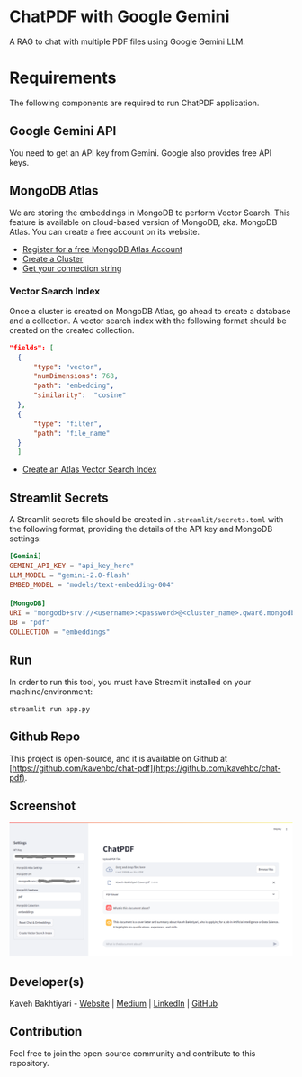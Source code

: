 # ChatPDF with Google Gemini

A RAG to chat with multiple PDF files using Google Gemini LLM.

# Requirements

The following components are required to run ChatPDF application.

## Google Gemini API
You need to get an API key from Gemini. Google also provides free API keys.

## MongoDB Atlas
We are storing the embeddings in MongoDB to perform Vector Search. This feature is available on cloud-based version of MongoDB, aka. MongoDB Atlas. You can create a free account on its website.

- [Register for a free MongoDB Atlas Account](https://www.mongodb.com/cloud/atlas/register?utm_campaign=devrel&utm_source=workshop&utm_medium=organic_social&utm_content=rag%20to%20agents%20notebook&utm_term=richmond.alake)
- [Create a Cluster](https://www.mongodb.com/docs/guides/atlas/cluster/)
- [Get your connection string](https://www.mongodb.com/docs/guides/atlas/connection-string/)

### Vector Search Index
Once a cluster is created on MongoDB Atlas, go ahead to create a database and a collection.
A vector search index with the following format should be created on the created collection.

```json
"fields": [
  {
      "type": "vector",
      "numDimensions": 768,
      "path": "embedding",
      "similarity":  "cosine"
  },
  {
      "type": "filter",
      "path": "file_name"
  }
  ]
```

- [Create an Atlas Vector Search Index](https://www.mongodb.com/docs/compass/current/indexes/create-vector-search-index/)


## Streamlit Secrets

A Streamlit secrets file should be created in `.streamlit/secrets.toml` with the following format, providing the details of the API key and MongoDB settings:

```toml
[Gemini]
GEMINI_API_KEY = "api_key_here"
LLM_MODEL = "gemini-2.0-flash"
EMBED_MODEL = "models/text-embedding-004"

[MongoDB]
URI = "mongodb+srv://<username>:<password>@<cluster_name>.qwar6.mongodb.net/"
DB = "pdf"
COLLECTION = "embeddings"
```

## Run
In order to run this tool, you must have Streamlit installed on your machine/environment:

    streamlit run app.py

## Github Repo
This project is open-source, and it is available on Github at [https://github.com/kavehbc/chat-pdf](https://github.com/kavehbc/chat-pdf).

## Screenshot
![App Screenshot](screenshot/app.png "App Screenshot")

## Developer(s)
Kaveh Bakhtiyari - [Website](http://bakhtiyari.com) | [Medium](https://medium.com/@bakhtiyari)
  | [LinkedIn](https://www.linkedin.com/in/bakhtiyari) | [GitHub](https://github.com/kavehbc)

## Contribution
Feel free to join the open-source community and contribute to this repository.
